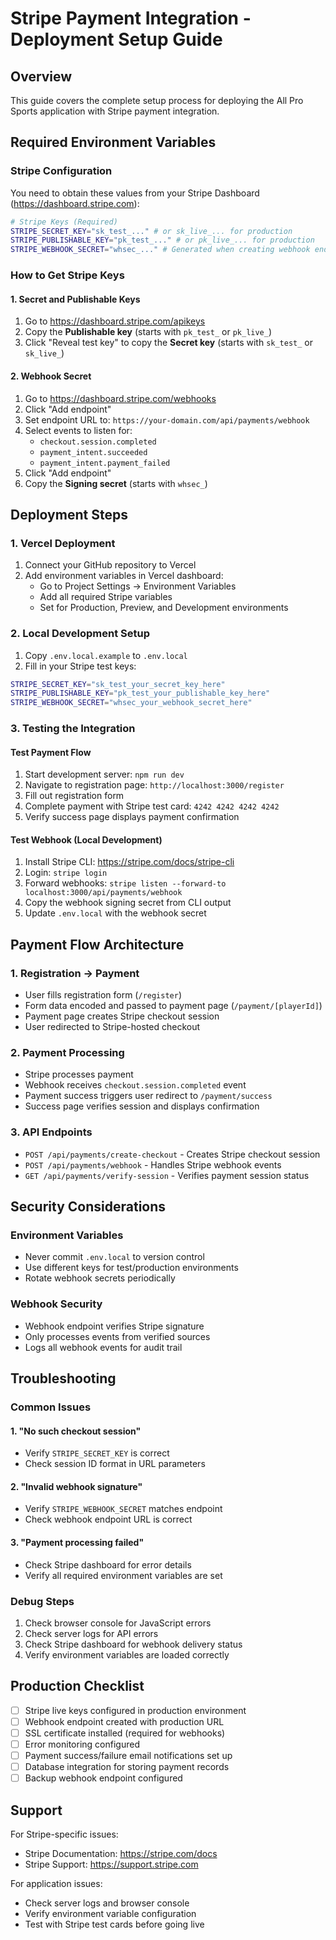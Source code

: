# Stripe Payment Integration - Deployment Setup Guide

## Overview
This guide covers the complete setup process for deploying the All Pro Sports application with Stripe payment integration.

## Required Environment Variables

### Stripe Configuration
You need to obtain these values from your Stripe Dashboard (https://dashboard.stripe.com):

```bash
# Stripe Keys (Required)
STRIPE_SECRET_KEY="sk_test_..." # or sk_live_... for production
STRIPE_PUBLISHABLE_KEY="pk_test_..." # or pk_live_... for production
STRIPE_WEBHOOK_SECRET="whsec_..." # Generated when creating webhook endpoint
```

### How to Get Stripe Keys

#### 1. Secret and Publishable Keys
1. Go to https://dashboard.stripe.com/apikeys
2. Copy the **Publishable key** (starts with `pk_test_` or `pk_live_`)
3. Click "Reveal test key" to copy the **Secret key** (starts with `sk_test_` or `sk_live_`)

#### 2. Webhook Secret
1. Go to https://dashboard.stripe.com/webhooks
2. Click "Add endpoint"
3. Set endpoint URL to: `https://your-domain.com/api/payments/webhook`
4. Select events to listen for:
   - `checkout.session.completed`
   - `payment_intent.succeeded`
   - `payment_intent.payment_failed`
5. Click "Add endpoint"
6. Copy the **Signing secret** (starts with `whsec_`)

## Deployment Steps

### 1. Vercel Deployment
1. Connect your GitHub repository to Vercel
2. Add environment variables in Vercel dashboard:
   - Go to Project Settings → Environment Variables
   - Add all required Stripe variables
   - Set for Production, Preview, and Development environments

### 2. Local Development Setup
1. Copy `.env.local.example` to `.env.local`
2. Fill in your Stripe test keys:
```bash
STRIPE_SECRET_KEY="sk_test_your_secret_key_here"
STRIPE_PUBLISHABLE_KEY="pk_test_your_publishable_key_here"
STRIPE_WEBHOOK_SECRET="whsec_your_webhook_secret_here"
```

### 3. Testing the Integration

#### Test Payment Flow
1. Start development server: `npm run dev`
2. Navigate to registration page: `http://localhost:3000/register`
3. Fill out registration form
4. Complete payment with Stripe test card: `4242 4242 4242 4242`
5. Verify success page displays payment confirmation

#### Test Webhook (Local Development)
1. Install Stripe CLI: https://stripe.com/docs/stripe-cli
2. Login: `stripe login`
3. Forward webhooks: `stripe listen --forward-to localhost:3000/api/payments/webhook`
4. Copy the webhook signing secret from CLI output
5. Update `.env.local` with the webhook secret

## Payment Flow Architecture

### 1. Registration → Payment
- User fills registration form (`/register`)
- Form data encoded and passed to payment page (`/payment/[playerId]`)
- Payment page creates Stripe checkout session
- User redirected to Stripe-hosted checkout

### 2. Payment Processing
- Stripe processes payment
- Webhook receives `checkout.session.completed` event
- Payment success triggers user redirect to `/payment/success`
- Success page verifies session and displays confirmation

### 3. API Endpoints
- `POST /api/payments/create-checkout` - Creates Stripe checkout session
- `POST /api/payments/webhook` - Handles Stripe webhook events
- `GET /api/payments/verify-session` - Verifies payment session status

## Security Considerations

### Environment Variables
- Never commit `.env.local` to version control
- Use different keys for test/production environments
- Rotate webhook secrets periodically

### Webhook Security
- Webhook endpoint verifies Stripe signature
- Only processes events from verified sources
- Logs all webhook events for audit trail

## Troubleshooting

### Common Issues

#### 1. "No such checkout session"
- Verify `STRIPE_SECRET_KEY` is correct
- Check session ID format in URL parameters

#### 2. "Invalid webhook signature"
- Verify `STRIPE_WEBHOOK_SECRET` matches endpoint
- Check webhook endpoint URL is correct

#### 3. "Payment processing failed"
- Check Stripe dashboard for error details
- Verify all required environment variables are set

### Debug Steps
1. Check browser console for JavaScript errors
2. Check server logs for API errors
3. Check Stripe dashboard for webhook delivery status
4. Verify environment variables are loaded correctly

## Production Checklist

- [ ] Stripe live keys configured in production environment
- [ ] Webhook endpoint created with production URL
- [ ] SSL certificate installed (required for webhooks)
- [ ] Error monitoring configured
- [ ] Payment success/failure email notifications set up
- [ ] Database integration for storing payment records
- [ ] Backup webhook endpoint configured

## Support

For Stripe-specific issues:
- Stripe Documentation: https://stripe.com/docs
- Stripe Support: https://support.stripe.com

For application issues:
- Check server logs and browser console
- Verify environment variable configuration
- Test with Stripe test cards before going live
